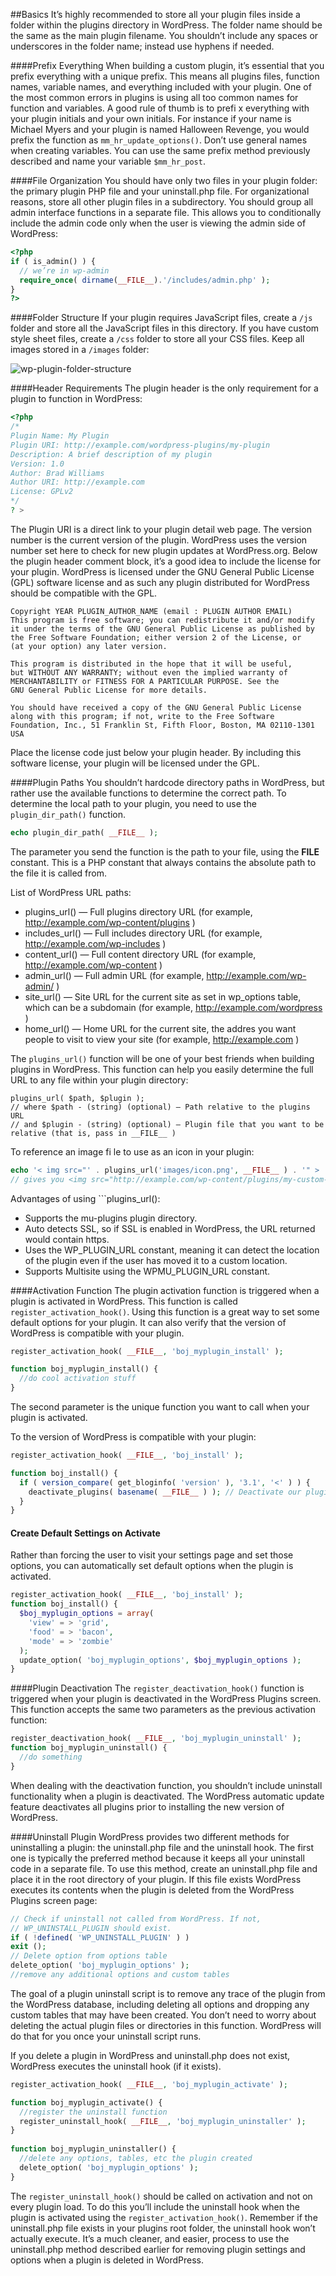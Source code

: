 ##Basics
It’s highly recommended to store all your plugin files inside a folder within the plugins directory in WordPress. The folder name should be the same as the main plugin filename. You shouldn’t include any spaces or underscores in the folder name; instead use hyphens if needed. 

####Prefix Everything
When building a custom plugin, it’s essential that you prefix everything with a unique prefix. This means all plugins files, function names, variable names, and everything included with your plugin. One of the most common errors in plugins is using all too common names for function and variables. A good rule of thumb is to prefi x everything with your plugin initials and your own initials. For instance if your name is Michael Myers and your plugin is named Halloween Revenge, you would prefix the function as ```mm_hr_update_options()```.
Don’t use general names when creating variables. You can use the same prefix method previously described and name your variable  ```$mm_hr_post```.

####File Organization
You should have only two files in your plugin folder: the primary plugin PHP file and your uninstall.php file. For organizational reasons, store all other plugin files in a subdirectory. You should group all admin interface functions in a separate file. This allows you to conditionally include the admin code only when the user is viewing the admin side of WordPress:
```php
<?php
if ( is_admin() ) {
  // we’re in wp-admin
  require_once( dirname(__FILE__).'/includes/admin.php' );
}
?>
```

####Folder Structure
If your plugin requires JavaScript files, create a ```/js``` folder and store all the JavaScript files in this directory. If you have custom style sheet files, create a ```/css``` folder to store all your CSS files. Keep all images stored in a ```/images``` folder:

![wp-plugin-folder-structure](https://cloud.githubusercontent.com/assets/13823751/17871184/1d5ae590-6880-11e6-915d-7fd4ca3f5c20.jpg)

####Header Requirements
The plugin header is the only requirement for a plugin to function in WordPress:
```php
<?php
/*
Plugin Name: My Plugin
Plugin URI: http://example.com/wordpress-plugins/my-plugin
Description: A brief description of my plugin
Version: 1.0
Author: Brad Williams
Author URI: http://example.com
License: GPLv2
*/
? >
```
The Plugin URI is a direct link to your plugin detail web page. The version number is the current version of the plugin. WordPress uses the version number set here to check for new plugin updates at WordPress.org. Below the plugin header comment block, it’s a good idea to include the license for your plugin. WordPress is licensed under the GNU General Public License (GPL) software license and as such
any plugin distributed for WordPress should be compatible with the GPL.
```
Copyright YEAR PLUGIN_AUTHOR_NAME (email : PLUGIN AUTHOR EMAIL)
This program is free software; you can redistribute it and/or modify
it under the terms of the GNU General Public License as published by
the Free Software Foundation; either version 2 of the License, or
(at your option) any later version.

This program is distributed in the hope that it will be useful,
but WITHOUT ANY WARRANTY; without even the implied warranty of
MERCHANTABILITY or FITNESS FOR A PARTICULAR PURPOSE. See the
GNU General Public License for more details.

You should have received a copy of the GNU General Public License
along with this program; if not, write to the Free Software
Foundation, Inc., 51 Franklin St, Fifth Floor, Boston, MA 02110-1301 USA
```
Place the license code just below your plugin header. By including this software license, your plugin will be licensed under the GPL.

####Plugin Paths
You shouldn’t hardcode directory paths in WordPress, but rather use the available functions to determine the correct path. To determine the local path to your plugin, you need to use the ```plugin_dir_path()``` function.
```php
echo plugin_dir_path( __FILE__ );
```
The parameter you send the function is the path to your file, using the __FILE__ constant. This is a PHP constant that always contains the absolute path to the file it is called from.

List of WordPress URL paths:
- plugins_url() — Full plugins directory URL (for example, http://example.com/wp-content/plugins )
- includes_url() — Full includes directory URL (for example, http://example.com/wp-includes )
- content_url() — Full content directory URL (for example, http://example.com/wp-content )
- admin_url() — Full admin URL (for example, http://example.com/wp-admin/ )
- site_url() — Site URL for the current site as set in wp_options table, which can be a subdomain (for example, http://example.com/wordpress )
- home_url() — Home URL for the current site, the addres you want people to visit to view your site (for example, http://example.com )

The ```plugins_url()``` function will be one of your best friends when building plugins in WordPress. This function can help you easily determine the full URL to any file within your plugin directory:
```
plugins_url( $path, $plugin ); 
// where $path - (string) (optional) — Path relative to the plugins URL
// and $plugin - (string) (optional) — Plugin file that you want to be relative (that is, pass in __FILE__ )
```
To reference an image fi le to use as an icon in your plugin:
```php
echo '< img src="' . plugins_url('images/icon.png', __FILE__ ) . '" > ';
// gives you <img src="http://example.com/wp-content/plugins/my-custom-plugin/images/icon.png">
```
Advantages of using  ```plugins_url():
- Supports the mu-plugins plugin directory.
- Auto detects SSL, so if SSL is enabled in WordPress, the URL returned would contain https.
- Uses the WP_PLUGIN_URL constant, meaning it can detect the location of the plugin even if the user has moved it to a custom location.
- Supports Multisite using the WPMU_PLUGIN_URL constant.

####Activation Function
The plugin activation function is triggered when a plugin is activated in WordPress. This function is called ```register_activation_hook()```. Using this function is a great way to set some default options for your plugin. It can also verify that the version of WordPress is compatible with your plugin.
```php
register_activation_hook( __FILE__, 'boj_myplugin_install' );

function boj_myplugin_install() {
  //do cool activation stuff
}
```
The second parameter is the unique function you want to call when your plugin is activated.

To the version of WordPress is compatible with your plugin:
```php
register_activation_hook( __FILE__, 'boj_install' );

function boj_install() {
  if ( version_compare( get_bloginfo( 'version' ), '3.1', '<' ) ) {
    deactivate_plugins( basename( __FILE__ ) ); // Deactivate our plugin
  }
}
```

#### Create Default Settings on Activate
Rather than forcing the user to visit your settings page and set those options, you can automatically set default options when the
plugin is activated.
```php
register_activation_hook( __FILE__, 'boj_install' );
function boj_install() {
  $boj_myplugin_options = array(
    'view' = > 'grid',
    'food' = > 'bacon',
    'mode' = > 'zombie'
  );
  update_option( 'boj_myplugin_options', $boj_myplugin_options );
}
```

####Plugin Deactivation
The ```register_deactivation_hook()``` function is triggered when your plugin is deactivated in the WordPress Plugins screen. This function accepts the same two parameters as the previous activation function:
```php
register_deactivation_hook( __FILE__, 'boj_myplugin_uninstall' );
function boj_myplugin_uninstall() {
  //do something
}
```
When dealing with the deactivation function, you shouldn’t include uninstall functionality when a plugin is deactivated. The WordPress automatic update feature deactivates all plugins prior to installing the new version of WordPress.

####Uninstall Plugin
WordPress provides two different methods for uninstalling a plugin: the uninstall.php file and the uninstall hook. The first one is typically the preferred method because it keeps all your uninstall code in a separate file. To use this method, create an uninstall.php file and place it in the root directory of your plugin. If this file exists WordPress executes its contents when
the plugin is deleted from the WordPress Plugins screen page:
```php
// Check if uninstall not called from WordPress. If not, 
// WP_UNINSTALL_PLUGIN should exist.
if ( !defined( 'WP_UNINSTALL_PLUGIN' ) )
exit ();
// Delete option from options table
delete_option( 'boj_myplugin_options' );
//remove any additional options and custom tables
```
The goal of a plugin uninstall script is to remove any trace of the plugin from the WordPress database, including deleting all options and dropping any custom tables that may have been created. You don’t need to worry about deleting the actual plugin files or directories in this function. WordPress will do that for you once your uninstall script runs.

If you delete a plugin in WordPress and uninstall.php does not exist, WordPress executes the uninstall hook (if it exists). 
```php
register_activation_hook( __FILE__, 'boj_myplugin_activate' );

function boj_myplugin_activate() {
  //register the uninstall function
  register_uninstall_hook( __FILE__, 'boj_myplugin_uninstaller' );
}
  
function boj_myplugin_uninstaller() {
  //delete any options, tables, etc the plugin created
  delete_option( 'boj_myplugin_options' );
}
```
The ```register_uninstall_hook()``` should be called on activation and not on every plugin load. To do this you’ll include the uninstall hook when the plugin is activated using the ```register_activation_hook()```. Remember if the uninstall.php file exists in your plugins root folder, the uninstall hook won’t actually execute. It’s a much cleaner, and easier, process to use the uninstall.php method described earlier for removing plugin settings and options when a plugin is deleted in WordPress.
